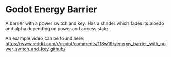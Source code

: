 # Godot Energy Barrier
A barrier with a power switch and key. Has a shader which fades its albedo and alpha depending on power and access state.

An example video can be found here: https://www.reddit.com/r/godot/comments/118w19k/energy_barrier_with_power_switch_and_key_github/ 
